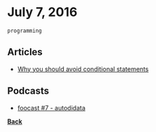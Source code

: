 # July 7, 2016

`programming`

## Articles

- [Why you should avoid conditional statements](http://www.thedevpiece.com/why-you-should-avoid-if-else-statements/)

## Podcasts

- [foocast #7 - autodidata](http://foocast.io/episode/2016/05/23/autodidata.html)


[__Back__](../README.md#jul)
